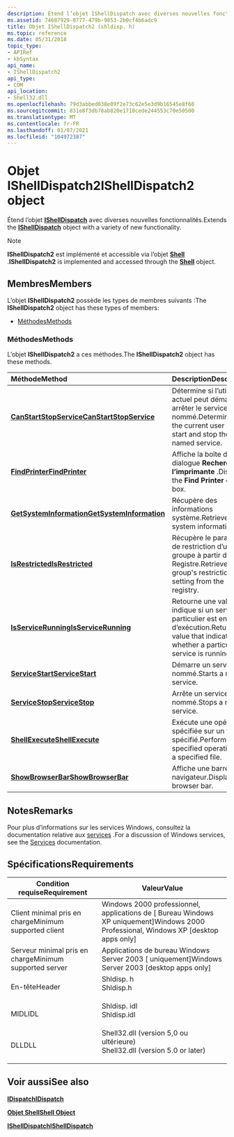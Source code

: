 ```yaml
---
description: Étend l’objet IShellDispatch avec diverses nouvelles fonctionnalités.
ms.assetid: 74687929-0777-479b-9853-2b0cf4b6adc9
title: Objet IShellDispatch2 (shldisp. h)
ms.topic: reference
ms.date: 05/31/2018
topic_type:
- APIRef
- kbSyntax
api_name:
- IShellDispatch2
api_type:
- COM
api_location:
- Shell32.dll
ms.openlocfilehash: 79d3abbed038e09f2e73c62e5e3d9b16545e8f60
ms.sourcegitcommit: 831e8f3db78ab820e1710cede244553c70e50500
ms.translationtype: MT
ms.contentlocale: fr-FR
ms.lasthandoff: 01/07/2021
ms.locfileid: "104972387"
---
```

# <a name="ishelldispatch2-object"></a><span data-ttu-id="1b94c-103">Objet IShellDispatch2</span><span class="sxs-lookup"><span data-stu-id="1b94c-103">IShellDispatch2 object</span></span>

<span data-ttu-id="1b94c-104">Étend l’objet [**IShellDispatch**](ishelldispatch.md) avec diverses nouvelles fonctionnalités.</span><span class="sxs-lookup"><span data-stu-id="1b94c-104">Extends the [**IShellDispatch**](ishelldispatch.md) object with a variety of new functionality.</span></span>

> [!Note]  
> <span data-ttu-id="1b94c-105">**IShellDispatch2** est implémenté et accessible via l’objet [**Shell**](shell.md) .</span><span class="sxs-lookup"><span data-stu-id="1b94c-105">**IShellDispatch2** is implemented and accessed through the [**Shell**](shell.md) object.</span></span>

 

## <a name="members"></a><span data-ttu-id="1b94c-106">Membres</span><span class="sxs-lookup"><span data-stu-id="1b94c-106">Members</span></span>

<span data-ttu-id="1b94c-107">L’objet **IShellDispatch2** possède les types de membres suivants :</span><span class="sxs-lookup"><span data-stu-id="1b94c-107">The **IShellDispatch2** object has these types of members:</span></span>

-   [<span data-ttu-id="1b94c-108">Méthodes</span><span class="sxs-lookup"><span data-stu-id="1b94c-108">Methods</span></span>](#methods)

### <a name="methods"></a><span data-ttu-id="1b94c-109">Méthodes</span><span class="sxs-lookup"><span data-stu-id="1b94c-109">Methods</span></span>

<span data-ttu-id="1b94c-110">L’objet **IShellDispatch2** a ces méthodes.</span><span class="sxs-lookup"><span data-stu-id="1b94c-110">The **IShellDispatch2** object has these methods.</span></span>



| <span data-ttu-id="1b94c-111">Méthode</span><span class="sxs-lookup"><span data-stu-id="1b94c-111">Method</span></span>                                                               | <span data-ttu-id="1b94c-112">Description</span><span class="sxs-lookup"><span data-stu-id="1b94c-112">Description</span></span>                                                                        |
|:---------------------------------------------------------------------|:-----------------------------------------------------------------------------------|
| [<span data-ttu-id="1b94c-113">**CanStartStopService**</span><span class="sxs-lookup"><span data-stu-id="1b94c-113">**CanStartStopService**</span></span>](ishelldispatch2-canstartstopservice.md)   | <span data-ttu-id="1b94c-114">Détermine si l’utilisateur actuel peut démarrer et arrêter le service nommé.</span><span class="sxs-lookup"><span data-stu-id="1b94c-114">Determines if the current user can start and stop the named service.</span></span><br/>    |
| [<span data-ttu-id="1b94c-115">**FindPrinter**</span><span class="sxs-lookup"><span data-stu-id="1b94c-115">**FindPrinter**</span></span>](ishelldispatch2-findprinter.md)                   | <span data-ttu-id="1b94c-116">Affiche la boîte de dialogue **Rechercher l’imprimante** .</span><span class="sxs-lookup"><span data-stu-id="1b94c-116">Displays the **Find Printer** dialog box.</span></span><br/>                               |
| [<span data-ttu-id="1b94c-117">**GetSystemInformation**</span><span class="sxs-lookup"><span data-stu-id="1b94c-117">**GetSystemInformation**</span></span>](ishelldispatch2-getsysteminformation.md) | <span data-ttu-id="1b94c-118">Récupère des informations système.</span><span class="sxs-lookup"><span data-stu-id="1b94c-118">Retrieves system information.</span></span><br/>                                           |
| [<span data-ttu-id="1b94c-119">**IsRestricted**</span><span class="sxs-lookup"><span data-stu-id="1b94c-119">**IsRestricted**</span></span>](ishelldispatch2-isrestricted.md)                 | <span data-ttu-id="1b94c-120">Récupère le paramètre de restriction d’un groupe à partir du Registre.</span><span class="sxs-lookup"><span data-stu-id="1b94c-120">Retrieves a group's restriction setting from the registry.</span></span><br/>              |
| [<span data-ttu-id="1b94c-121">**IsServiceRunning**</span><span class="sxs-lookup"><span data-stu-id="1b94c-121">**IsServiceRunning**</span></span>](ishelldispatch2-isservicerunning.md)         | <span data-ttu-id="1b94c-122">Retourne une valeur qui indique si un service particulier est en cours d’exécution.</span><span class="sxs-lookup"><span data-stu-id="1b94c-122">Returns a value that indicates whether a particular service is running.</span></span><br/> |
| [<span data-ttu-id="1b94c-123">**ServiceStart**</span><span class="sxs-lookup"><span data-stu-id="1b94c-123">**ServiceStart**</span></span>](ishelldispatch2-servicestart.md)                 | <span data-ttu-id="1b94c-124">Démarre un service nommé.</span><span class="sxs-lookup"><span data-stu-id="1b94c-124">Starts a named service.</span></span><br/>                                                 |
| [<span data-ttu-id="1b94c-125">**ServiceStop**</span><span class="sxs-lookup"><span data-stu-id="1b94c-125">**ServiceStop**</span></span>](ishelldispatch2-servicestop.md)                   | <span data-ttu-id="1b94c-126">Arrête un service nommé.</span><span class="sxs-lookup"><span data-stu-id="1b94c-126">Stops a named service.</span></span><br/>                                                  |
| [<span data-ttu-id="1b94c-127">**ShellExecute**</span><span class="sxs-lookup"><span data-stu-id="1b94c-127">**ShellExecute**</span></span>](ishelldispatch2-shellexecute.md)                 | <span data-ttu-id="1b94c-128">Exécute une opération spécifiée sur un fichier spécifié.</span><span class="sxs-lookup"><span data-stu-id="1b94c-128">Performs a specified operation on a specified file.</span></span><br/>                     |
| [<span data-ttu-id="1b94c-129">**ShowBrowserBar**</span><span class="sxs-lookup"><span data-stu-id="1b94c-129">**ShowBrowserBar**</span></span>](ishelldispatch2-showbrowserbar.md)             | <span data-ttu-id="1b94c-130">Affiche une barre de navigateur.</span><span class="sxs-lookup"><span data-stu-id="1b94c-130">Displays a browser bar.</span></span><br/>                                                 |



 

## <a name="remarks"></a><span data-ttu-id="1b94c-131">Notes</span><span class="sxs-lookup"><span data-stu-id="1b94c-131">Remarks</span></span>

<span data-ttu-id="1b94c-132">Pour plus d’informations sur les services Windows, consultez la documentation relative aux [services](../services/services.md) .</span><span class="sxs-lookup"><span data-stu-id="1b94c-132">For a discussion of Windows services, see the [Services](../services/services.md) documentation.</span></span>

## <a name="requirements"></a><span data-ttu-id="1b94c-133">Spécifications</span><span class="sxs-lookup"><span data-stu-id="1b94c-133">Requirements</span></span>



| <span data-ttu-id="1b94c-134">Condition requise</span><span class="sxs-lookup"><span data-stu-id="1b94c-134">Requirement</span></span> | <span data-ttu-id="1b94c-135">Valeur</span><span class="sxs-lookup"><span data-stu-id="1b94c-135">Value</span></span> |
|-------------------------------------|---------------------------------------------------------------------------------------------------------------|
| <span data-ttu-id="1b94c-136">Client minimal pris en charge</span><span class="sxs-lookup"><span data-stu-id="1b94c-136">Minimum supported client</span></span><br/> | <span data-ttu-id="1b94c-137">Windows 2000 professionnel, applications de \[ Bureau Windows XP uniquement\]</span><span class="sxs-lookup"><span data-stu-id="1b94c-137">Windows 2000 Professional, Windows XP \[desktop apps only\]</span></span><br/>                                        |
| <span data-ttu-id="1b94c-138">Serveur minimal pris en charge</span><span class="sxs-lookup"><span data-stu-id="1b94c-138">Minimum supported server</span></span><br/> | <span data-ttu-id="1b94c-139">Applications de bureau Windows Server 2003 \[ uniquement\]</span><span class="sxs-lookup"><span data-stu-id="1b94c-139">Windows Server 2003 \[desktop apps only\]</span></span><br/>                                                          |
| <span data-ttu-id="1b94c-140">En-tête</span><span class="sxs-lookup"><span data-stu-id="1b94c-140">Header</span></span><br/>                   | <dl> <span data-ttu-id="1b94c-141"><dt>Shldisp. h</dt></span><span class="sxs-lookup"><span data-stu-id="1b94c-141"><dt>Shldisp.h</dt></span></span> </dl>                          |
| <span data-ttu-id="1b94c-142">MIDL</span><span class="sxs-lookup"><span data-stu-id="1b94c-142">IDL</span></span><br/>                      | <dl> <span data-ttu-id="1b94c-143"><dt>Shldisp. idl</dt></span><span class="sxs-lookup"><span data-stu-id="1b94c-143"><dt>Shldisp.idl</dt></span></span> </dl>                        |
| <span data-ttu-id="1b94c-144">DLL</span><span class="sxs-lookup"><span data-stu-id="1b94c-144">DLL</span></span><br/>                      | <dl> <span data-ttu-id="1b94c-145"><dt>Shell32.dll (version 5,0 ou ultérieure)</dt></span><span class="sxs-lookup"><span data-stu-id="1b94c-145"><dt>Shell32.dll (version 5.0 or later)</dt></span></span> </dl> |



## <a name="see-also"></a><span data-ttu-id="1b94c-146">Voir aussi</span><span class="sxs-lookup"><span data-stu-id="1b94c-146">See also</span></span>

<dl> <dt>

[<span data-ttu-id="1b94c-147">**IDispatch**</span><span class="sxs-lookup"><span data-stu-id="1b94c-147">**IDispatch**</span></span>](/windows/win32/api/oaidl/nn-oaidl-idispatch)
</dt> <dt>

[<span data-ttu-id="1b94c-148">**Objet Shell**</span><span class="sxs-lookup"><span data-stu-id="1b94c-148">**Shell Object**</span></span>](shell.md)
</dt> <dt>

[<span data-ttu-id="1b94c-149">**IShellDispatch**</span><span class="sxs-lookup"><span data-stu-id="1b94c-149">**IShellDispatch**</span></span>](ishelldispatch.md)
</dt> </dl>

 

 
